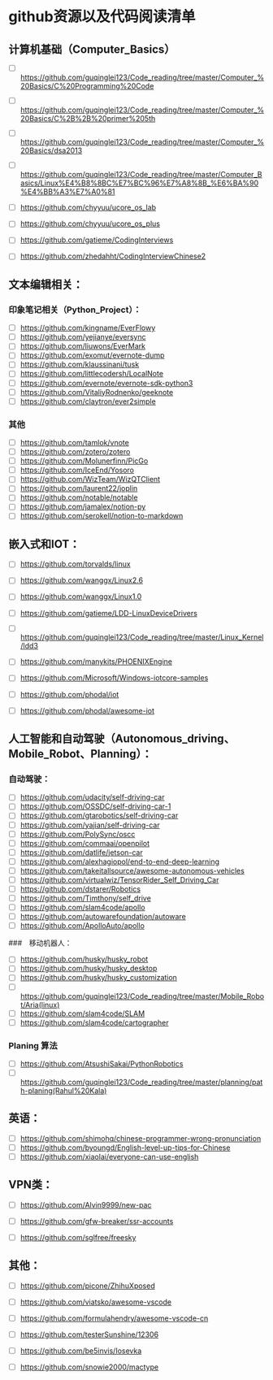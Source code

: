 # github资源以及代码阅读清单

## 计算机基础（Computer_Basics）
- [ ] https://github.com/guqinglei123/Code_reading/tree/master/Computer_%20Basics/C%20Programming%20Code
- [ ] https://github.com/guqinglei123/Code_reading/tree/master/Computer_%20Basics/C%2B%2B%20primer%205th
- [ ] https://github.com/guqinglei123/Code_reading/tree/master/Computer_%20Basics/dsa2013
- [ ] https://github.com/guqinglei123/Code_reading/tree/master/Computer_Basics/Linux%E4%B8%8BC%E7%BC%96%E7%A8%8B_%E6%BA%90%E4%BB%A3%E7%A0%81
- [ ] https://github.com/chyyuu/ucore_os_lab
- [ ] https://github.com/chyyuu/ucore_os_plus
- [ ] https://github.com/gatieme/CodingInterviews
- [ ] https://github.com/zhedahht/CodingInterviewChinese2


## 文本编辑相关：
### 印象笔记相关（Python_Project）：
- [ ] https://github.com/kingname/EverFlowy
- [ ] https://github.com/yejianye/eversync
- [ ] https://github.com/liuwons/EverMark
- [ ] https://github.com/exomut/evernote-dump
- [ ] https://github.com/klaussinani/tusk
- [ ] https://github.com/littlecodersh/LocalNote
- [ ] https://github.com/evernote/evernote-sdk-python3
- [ ] https://github.com/VitaliyRodnenko/geeknote
- [ ] https://github.com/claytron/ever2simple

### 其他
- [ ] https://github.com/tamlok/vnote
- [ ] https://github.com/zotero/zotero
- [ ] https://github.com/Molunerfinn/PicGo
- [ ] https://github.com/IceEnd/Yosoro
- [ ] https://github.com/WizTeam/WizQTClient
- [ ] https://github.com/laurent22/joplin
- [ ] https://github.com/notable/notable
- [ ] https://github.com/jamalex/notion-py
- [ ] https://github.com/serokell/notion-to-markdown

## 嵌入式和IOT：
- [ ] https://github.com/torvalds/linux
- [ ] https://github.com/wanggx/Linux2.6
- [ ] https://github.com/wanggx/Linux1.0
- [ ] https://github.com/gatieme/LDD-LinuxDeviceDrivers
- [ ] https://github.com/guqinglei123/Code_reading/tree/master/Linux_Kernel/ldd3
- [ ] https://github.com/manykits/PHOENIXEngine
- [ ] https://github.com/Microsoft/Windows-iotcore-samples
- [ ] https://github.com/phodal/iot
- [ ] https://github.com/phodal/awesome-iot


## 人工智能和自动驾驶（Autonomous_driving、Mobile_Robot、Planning）：
### 自动驾驶：

- [ ] https://github.com/udacity/self-driving-car
- [ ] https://github.com/OSSDC/self-driving-car-1
- [ ] https://github.com/gtarobotics/self-driving-car
- [ ] https://github.com/yajian/self-driving-car
- [ ] https://github.com/PolySync/oscc
- [ ] https://github.com/commaai/openpilot
- [ ] https://github.com/datlife/jetson-car
- [ ] https://github.com/alexhagiopol/end-to-end-deep-learning
- [ ] https://github.com/takeitallsource/awesome-autonomous-vehicles
- [ ] https://github.com/virtualwiz/TensorRider_Self_Driving_Car
- [ ] https://github.com/dstarer/Robotics
- [ ] https://github.com/Timthony/self_drive
- [ ] https://github.com/slam4code/apollo
- [ ] https://github.com/autowarefoundation/autoware
- [ ] https://github.com/ApolloAuto/apollo

###　移动机器人：

- [ ] https://github.com/husky/husky_robot
- [ ] https://github.com/husky/husky_desktop
- [ ] https://github.com/husky/husky_customization
- [ ] https://github.com/guqinglei123/Code_reading/tree/master/Mobile_Robot/Aria(linux)
- [ ] https://github.com/slam4code/SLAM
- [ ] https://github.com/slam4code/cartographer

### Planing 算法

- [ ] https://github.com/AtsushiSakai/PythonRobotics
- [ ] https://github.com/guqinglei123/Code_reading/tree/master/planning/path-planing(Rahul%20Kala)

## 英语：
- [ ] https://github.com/shimohq/chinese-programmer-wrong-pronunciation
- [ ] https://github.com/byoungd/English-level-up-tips-for-Chinese
- [ ] https://github.com/xiaolai/everyone-can-use-english

## VPN类：
- [ ] https://github.com/Alvin9999/new-pac
- [ ] https://github.com/gfw-breaker/ssr-accounts
- [ ] https://github.com/sglfree/freesky


## 其他：
- [ ] https://github.com/picone/ZhihuXposed
- [ ] https://github.com/viatsko/awesome-vscode
- [ ] https://github.com/formulahendry/awesome-vscode-cn
- [ ] https://github.com/testerSunshine/12306

- [ ] https://github.com/be5invis/Iosevka
- [ ] https://github.com/snowie2000/mactype


